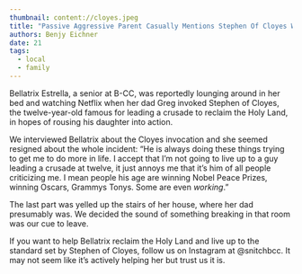 ```yaml
---
thumbnail: content://cloyes.jpeg
title: "Passive Aggressive Parent Casually Mentions Stephen Of Cloyes Was Leading Crusade At Your Age"
authors: Benjy Eichner
date: 21
tags:
  - local
  - family
---
```


Bellatrix Estrella, a senior at B-CC, was reportedly lounging around in her bed and watching Netflix when her dad Greg invoked Stephen of Cloyes, the twelve-year-old famous for leading a crusade to reclaim the Holy Land, in hopes of rousing his daughter into action.

We interviewed Bellatrix about the Cloyes invocation and she seemed resigned about the whole incident: “He is always doing these things trying to get me to do more in life. I accept that I’m not going to live up to a guy leading a crusade at twelve, it just annoys me that it’s him of all people criticizing me. I mean people his age are winning Nobel Peace Prizes, winning Oscars, Grammys Tonys. Some are even *working*.”

The last part was yelled up the stairs of her house, where her dad presumably was. We decided the sound of something breaking in that room was our cue to leave.

If you want to help Bellatrix reclaim the Holy Land and live up to the standard set by Stephen of Cloyes, follow us on Instagram at @snitchbcc. It may not seem like it’s actively helping her but trust us it is.
